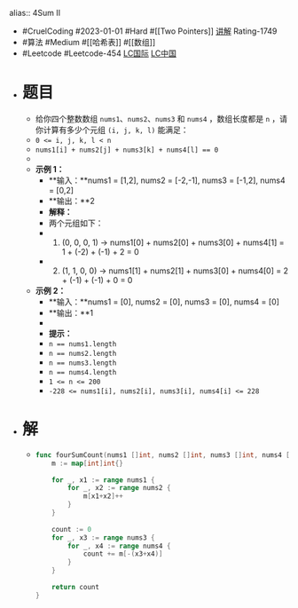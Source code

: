alias:: 4Sum II
- #CruelCoding #2023-01-01 #Hard #[[Two Pointers]] [讲解](https://youtu.be/stXRx71prEE) Rating-1749
- #算法 #Medium #[[哈希表]] #[[数组]]
- #Leetcode #Leetcode-454 [LC国际](https://leetcode.com/problems/4sum-ii/) [LC中国](https://leetcode.cn/problems/4sum-ii/)
- # 题目
	- 给你四个整数数组 `nums1`、`nums2`、`nums3` 和 `nums4` ，数组长度都是 `n` ，请你计算有多少个元组 `(i, j, k, l)` 能满足：
	- `0 <= i, j, k, l < n`
	- `nums1[i] + nums2[j] + nums3[k] + nums4[l] == 0`
	-
	- **示例 1：**
		- **输入：**nums1 = [1,2], nums2 = [-2,-1], nums3 = [-1,2], nums4 = [0,2]
		- **输出：**2
		- **解释：**
		- 两个元组如下：
		- 1. (0, 0, 0, 1) -> nums1[0] + nums2[0] + nums3[0] + nums4[1] = 1 + (-2) + (-1) + 2 = 0
		- 2. (1, 1, 0, 0) -> nums1[1] + nums2[1] + nums3[0] + nums4[0] = 2 + (-1) + (-1) + 0 = 0
	- **示例 2：**
		- **输入：**nums1 = [0], nums2 = [0], nums3 = [0], nums4 = [0]
		- **输出：**1
		-
		- **提示：**
		- `n == nums1.length`
		- `n == nums2.length`
		- `n == nums3.length`
		- `n == nums4.length`
		- `1 <= n <= 200`
		- `-228 <= nums1[i], nums2[i], nums3[i], nums4[i] <= 228`
- # 解
	- ```go
	  func fourSumCount(nums1 []int, nums2 []int, nums3 []int, nums4 []int) int {
	      m := map[int]int{}
	      
	      for _, x1 := range nums1 {
	          for _, x2 := range nums2 {
	              m[x1+x2]++
	          }
	      }
	      
	      count := 0
	      for _, x3 := range nums3 {
	          for _, x4 := range nums4 {
	              count += m[-(x3+x4)]
	          }
	      }
	      
	      return count
	  }
	  ```